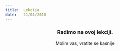 ```yaml
---
title:  Lekcija
date:   21/01/2018
---
```


### <center>Radimo na ovoj lekciji.</center>
<center>Molim vas, vratite se kasnije</center>